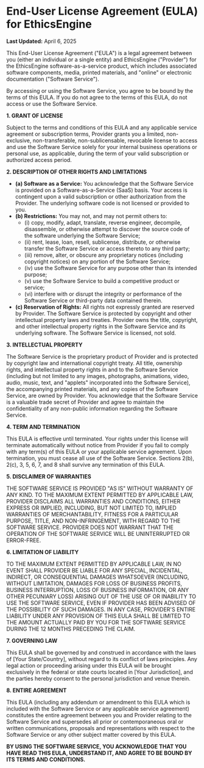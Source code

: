 # End-User License Agreement (EULA) for EthicsEngine

**Last Updated:** April 6, 2025

This End-User License Agreement ("EULA") is a legal agreement between you (either an individual or a single entity) and EthicsEngine ("Provider") for the EthicsEngine software-as-a-service product, which includes associated software components, media, printed materials, and "online" or electronic documentation ("Software Service").

By accessing or using the Software Service, you agree to be bound by the terms of this EULA. If you do not agree to the terms of this EULA, do not access or use the Software Service.

**1. GRANT OF LICENSE**

Subject to the terms and conditions of this EULA and any applicable service agreement or subscription terms, Provider grants you a limited, non-exclusive, non-transferable, non-sublicensable, revocable license to access and use the Software Service solely for your internal business operations or personal use, as applicable, during the term of your valid subscription or authorized access period.

**2. DESCRIPTION OF OTHER RIGHTS AND LIMITATIONS**

*   **(a) Software as a Service:** You acknowledge that the Software Service is provided on a Software-as-a-Service (SaaS) basis. Your access is contingent upon a valid subscription or other authorization from the Provider. The underlying software code is not licensed or provided to you.
*   **(b) Restrictions:** You may not, and may not permit others to:
    *   (i) copy, modify, adapt, translate, reverse engineer, decompile, disassemble, or otherwise attempt to discover the source code of the software underlying the Software Service;
    *   (ii) rent, lease, loan, resell, sublicense, distribute, or otherwise transfer the Software Service or access thereto to any third party;
    *   (iii) remove, alter, or obscure any proprietary notices (including copyright notices) on any portion of the Software Service;
    *   (iv) use the Software Service for any purpose other than its intended purpose;
    *   (v) use the Software Service to build a competitive product or service;
    *   (vi) interfere with or disrupt the integrity or performance of the Software Service or third-party data contained therein.
*   **(c) Reservation of Rights:** All rights not expressly granted are reserved by Provider. The Software Service is protected by copyright and other intellectual property laws and treaties. Provider owns the title, copyright, and other intellectual property rights in the Software Service and its underlying software. The Software Service is licensed, not sold.

**3. INTELLECTUAL PROPERTY**

The Software Service is the proprietary product of Provider and is protected by copyright law and international copyright treaty. All title, ownership rights, and intellectual property rights in and to the Software Service (including but not limited to any images, photographs, animations, video, audio, music, text, and "applets" incorporated into the Software Service), the accompanying printed materials, and any copies of the Software Service, are owned by Provider. You acknowledge that the Software Service is a valuable trade secret of Provider and agree to maintain the confidentiality of any non-public information regarding the Software Service.

**4. TERM AND TERMINATION**

This EULA is effective until terminated. Your rights under this license will terminate automatically without notice from Provider if you fail to comply with any term(s) of this EULA or your applicable service agreement. Upon termination, you must cease all use of the Software Service. Sections 2(b), 2(c), 3, 5, 6, 7, and 8 shall survive any termination of this EULA.

**5. DISCLAIMER OF WARRANTIES**

THE SOFTWARE SERVICE IS PROVIDED "AS IS" WITHOUT WARRANTY OF ANY KIND. TO THE MAXIMUM EXTENT PERMITTED BY APPLICABLE LAW, PROVIDER DISCLAIMS ALL WARRANTIES AND CONDITIONS, EITHER EXPRESS OR IMPLIED, INCLUDING, BUT NOT LIMITED TO, IMPLIED WARRANTIES OF MERCHANTABILITY, FITNESS FOR A PARTICULAR PURPOSE, TITLE, AND NON-INFRINGEMENT, WITH REGARD TO THE SOFTWARE SERVICE. PROVIDER DOES NOT WARRANT THAT THE OPERATION OF THE SOFTWARE SERVICE WILL BE UNINTERRUPTED OR ERROR-FREE.

**6. LIMITATION OF LIABILITY**

TO THE MAXIMUM EXTENT PERMITTED BY APPLICABLE LAW, IN NO EVENT SHALL PROVIDER BE LIABLE FOR ANY SPECIAL, INCIDENTAL, INDIRECT, OR CONSEQUENTIAL DAMAGES WHATSOEVER (INCLUDING, WITHOUT LIMITATION, DAMAGES FOR LOSS OF BUSINESS PROFITS, BUSINESS INTERRUPTION, LOSS OF BUSINESS INFORMATION, OR ANY OTHER PECUNIARY LOSS) ARISING OUT OF THE USE OF OR INABILITY TO USE THE SOFTWARE SERVICE, EVEN IF PROVIDER HAS BEEN ADVISED OF THE POSSIBILITY OF SUCH DAMAGES. IN ANY CASE, PROVIDER'S ENTIRE LIABILITY UNDER ANY PROVISION OF THIS EULA SHALL BE LIMITED TO THE AMOUNT ACTUALLY PAID BY YOU FOR THE SOFTWARE SERVICE DURING THE 12 MONTHS PRECEDING THE CLAIM.

**7. GOVERNING LAW**

This EULA shall be governed by and construed in accordance with the laws of [Your State/Country], without regard to its conflict of laws principles. Any legal action or proceeding arising under this EULA will be brought exclusively in the federal or state courts located in [Your Jurisdiction], and the parties hereby consent to the personal jurisdiction and venue therein.

**8. ENTIRE AGREEMENT**

This EULA (including any addendum or amendment to this EULA which is included with the Software Service or any applicable service agreement) constitutes the entire agreement between you and Provider relating to the Software Service and supersedes all prior or contemporaneous oral or written communications, proposals and representations with respect to the Software Service or any other subject matter covered by this EULA.

**BY USING THE SOFTWARE SERVICE, YOU ACKNOWLEDGE THAT YOU HAVE READ THIS EULA, UNDERSTAND IT, AND AGREE TO BE BOUND BY ITS TERMS AND CONDITIONS.**
